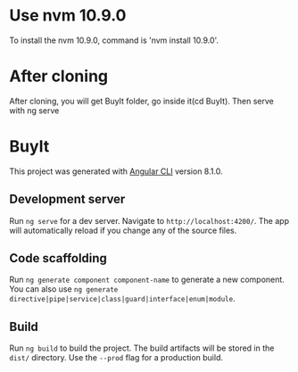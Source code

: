 # Use nvm 10.9.0
To install the nvm 10.9.0, command is 'nvm install 10.9.0'.

# After cloning
After cloning, you will get BuyIt folder, go inside it(cd BuyIt). Then serve with ng serve

# BuyIt

This project was generated with [Angular CLI](https://github.com/angular/angular-cli) version 8.1.0.

## Development server

Run `ng serve` for a dev server. Navigate to `http://localhost:4200/`. The app will automatically reload if you change any of the source files.

## Code scaffolding

Run `ng generate component component-name` to generate a new component. You can also use `ng generate directive|pipe|service|class|guard|interface|enum|module`.

## Build

Run `ng build` to build the project. The build artifacts will be stored in the `dist/` directory. Use the `--prod` flag for a production build.

